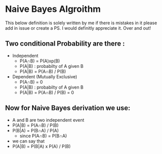 # Naive Bayes Algroithm
This below definition is solely written by me if there is mistakes in it please add in issue or create a PS. I would definitly appreciate it. Over and out!
## Two conditional Probability are there :
- Independent
  - P(A∩B) = P(A)xp(B)
  - P(A|B) : probabilty of A given B
  - P(A|B) = P(A∩B) / P(B)
- Dependent (Mutually Exclusive)
  - P(A∩B) = 0
  - P(A|B) : probabilty of A given B
  - P(A|B) = P(A∩B) / P(B) = 0
## Now for Naive Bayes derivation we use:
- A and B are two independent event
- P(A|B) = P(A∩B) / P(B)
- P(B|A) = P(B∩A) / P(A)
  - since P(A∩B) = P(B∩A)
- we can say that
- P(A|B) = P(B|A) x P(A) / P(B)
